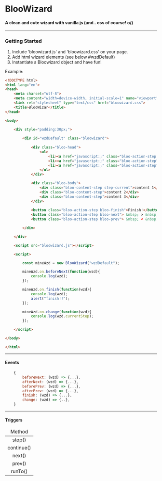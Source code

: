 BlooWizard
======

#### A clean and cute wizard with vanilla js (and.. css of course! o/)

---

### Getting Started

1. Include 'bloowizard.js' and 'bloowizard.css' on your page.
2. Add html wizard elements (see below #wzdDefault)
3. Instantiate a Bloowizard object and have fun!

Example:
```html
<!DOCTYPE html>
<html lang="en">
<head>
    <meta charset="utf-8">    
    <meta content="width=device-width, initial-scale=1" name="viewport" />
    <link rel="stylesheet" type="text/css" href="bloowizard.css">
    <title>BlooWizar</title>    
</head>

<body>

    <div style="padding:30px;">
        
        <div id="wzdDefault" class="bloowizard">
            
            <div class="bloo-head">
                <ul>
                    <li><a href="javascript:;" class="bloo-action-step step-current"> 1 - Lorem </a></li>
                    <li><a href="javascript:;" class="bloo-action-step"> 2 - Ipsum </a></li>
                    <li><a href="javascript:;" class="bloo-action-step"> 3 - Dolor </a></li>
                </ul>
            </div>

            <div class="bloo-body">
                <div class="bloo-content-step step-current">content 1</div>
                <div class="bloo-content-step">content 2</div>
                <div class="bloo-content-step">content 3</div>                
            </div>
            
            <button class="bloo-action-step bloo-finish">Finish!</button>
            <button class="bloo-action-step bloo-next"> &nbsp; > &nbsp; </button>
            <button class="bloo-action-step bloo-prev"> &nbsp; < &nbsp;</button>            

        </div>

    </div>

    <script src="bloowizard.js"></script>

    <script>

        const mineWzd = new BlooWizard("wzdDefault");

        mineWzd.on.beforeNext(function(wzd){ 
            console.log(wzd);            
        });

        mineWzd.on.finish(function(wzd){ 
            console.log(wzd);
            alert("finish!!"); 
        });

        mineWzd.on.change(function(wzd){ 
            console.log(wzd.currentStep);
        });

    </script>

</body>

</html>
```

---

#### Events
```js
    {
        beforeNext: (wzd) => {...},
        afterNext: (wzd) => {...},
        beforePrev: (wzd) => {...},
        afterPrev: (wzd) => {...},
        finish: (wzd) => {...},
        change: (wzd) => {..},
    }
```
---

#### Triggers

<table width="100%" style="text-align: center;">
  <thead>
    <tr>
      <td>Method</td>      
    </tr>
  </thead>
  <tbody>
    <tr><td>stop()</td></tr>
    <tr><td>continue()</td></tr>
    <tr><td>next()</td></tr>
    <tr><td>prev()</td></tr>
    <tr><td>runTo()</td></tr>
  </tbody>
</table>
